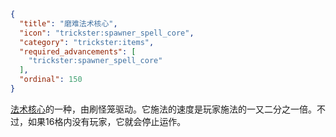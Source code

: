 ```json
{
  "title": "磨难法术核心",
  "icon": "trickster:spawner_spell_core",
  "category": "trickster:items",
  "required_advancements": [
    "trickster:spawner_spell_core"
  ],
  "ordinal": 150
}
```

[法术核心](^trickster:items/spell_core)的一种，由刷怪笼驱动。它施法的速度是玩家施法的一又二分之一倍。不过，如果16格内没有玩家，它就会停止运作。
